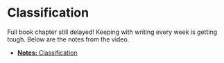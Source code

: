 # Classification



Full book chapter still delayed! Keeping with writing every week is getting tough. Below are the notes from the video.

- [**Notes:** Classification](files/classification.pdf)

<!-- TODO: add confusion matrix, and plot? -->

<!-- This chapter continues our discussion of **supervised learning** by introducing the **classification** tasks. Like regression, we will focus on the conditional distribution of the response. -->

<!-- Specifically, we will discuss: -->

<!-- - The setup for the **classification** task.  -->
<!-- - The **Bayes classifier** and **Bayes error**. -->
<!-- - Estimating **conditional probabilities**. -->
<!-- - Two simple **metrics** for the classification task. -->

<!-- ## R Setup and Source -->

<!-- ```{r packages, warning = FALSE, message = FALSE} -->
<!-- library(tibble)     # data frame printing -->
<!-- library(dplyr)      # data manipulation -->

<!-- library(knitr)      # creating tables -->
<!-- library(kableExtra) # styling tables -->
<!-- ``` -->

<!-- Additionally, objects from `ggplot2`, `GGally`, and `ISLR` are accessed. Recall that the [Welcome](index.html) chapter contains directions for installing all necessary packages for following along with the text. The R Markdown source is provided as some code, mostly for creating plots, has been suppressed from the rendered document that you are currently reading. -->

<!-- - **R Markdown Source:** [`classification.Rmd`](classification.Rmd) -->

<!-- ## Data Setup -->

<!-- ## Mathematical Setup -->

<!-- ## Example -->

<!-- ```{r, echo = FALSE} -->
<!-- set.seed(1) -->
<!-- joint_probs = round(1:12 / sum(1:12), 2) -->
<!-- joint_probs = sample(joint_probs) -->
<!-- joint_dist = matrix(data  = joint_probs, nrow = 3, ncol = 4) -->
<!-- colnames(joint_dist) = c("$X = 1$", "$X = 2$", "$X = 3$", "$X = 4$") -->
<!-- rownames(joint_dist) = c("$Y = A$", "$Y = B$", "$Y = C$") -->
<!-- joint_dist %>% -->
<!--   kable() %>% -->
<!--   kable_styling("striped", full_width = FALSE) %>% -->
<!--   column_spec(column = 1, bold = TRUE, background = "white", border_right = TRUE) -->
<!-- ``` -->

<!-- ```{r, echo = FALSE} -->
<!-- # marginal distribution of Y -->
<!-- t(colSums(joint_dist)) %>% kable() %>% kable_styling(full_width = FALSE) -->
<!-- ``` -->

<!-- ```{r, echo = FALSE} -->
<!-- # marginal distribution of X -->
<!-- t(rowSums(joint_dist)) %>% kable() %>% kable_styling(full_width = FALSE) -->
<!-- ``` -->






<!-- ## Bayes Classifier -->

<!-- - TODO: Not the same as naïve Bayes classifier -->

<!-- $$ -->
<!-- p_k(x) = P\left[ Y = k \mid X = x \right] -->
<!-- $$ -->

<!-- $$ -->
<!-- C^B(x) = \underset{k \in \{1, 2, \ldots K\}}{\text{argmax}} P\left[ Y = k \mid X = x \right] -->
<!-- $$ -->

<!-- *** -->

<!-- ### Bayes Error Rate -->

<!-- $$ -->
<!-- 1 - \mathbb{E}_X\left[ \underset{k}{\text{max}} \ P[Y = k \mid X = x] \right] -->
<!-- $$ -->




<!-- ## Classification Metrics -->

<!-- ### Misclassification -->

<!-- ```{r} -->
<!-- calc_misclass = function(actual, predicted) { -->
<!--   mean(actual != predicted) -->
<!-- } -->
<!-- ``` -->

<!-- ### Accuracy -->

<!-- ```{r} -->
<!-- calc_accuracy = function(actual, predicted) { -->
<!--   mean(actual == predicted) -->
<!-- } -->
<!-- ``` -->

<!-- - TODO: math notation -->
<!-- - TODO: trn, tst, etc -->




















<!-- *** -->

<!-- ## STAT 432 Materials -->

<!-- - [**Slides** | Classification: Introduction](https://fall-2019.stat432.org/slides/classification.pdf) -->
<!-- - [**Code** | Some Classification Code](https://fall-2019.stat432.org/misc/some-class-code-for-class.R) -->
<!-- - [**Slides** | Classification: Binary Classification](https://fall-2019.stat432.org/slides/binary-classification.pdf) -->
<!-- - [**Code** | Some Binary Classification Code](https://fall-2019.stat432.org/misc/some-binary-class-code-for-class.R) -->
<!-- - [**Slides** | Classification: Nonparametric Classification](https://fall-2019.stat432.org/slides/nonparametric-classification.pdf) -->
<!-- - [**Reading** | STAT 420: Logistic Regression](https://daviddalpiaz.github.io/appliedstats/logistic-regression.html) -->
<!-- - [**Slides** | Classification: Logistic Regression](https://fall-2019.stat432.org/slides/logistic-regression.pdf) -->

<!-- *** -->

<!-- ```{r, include = FALSE}  -->
<!-- knitr::opts_chunk$set(cache = TRUE, autodep = TRUE, fig.align = "center") -->
<!-- ``` -->

<!-- ```{r, message = FALSE, warning = FALSE} -->
<!-- library("dplyr") -->
<!-- library("knitr") -->
<!-- library("kableExtra") -->
<!-- library("tibble") -->
<!-- library("caret") -->
<!-- library("rpart") -->
<!-- library("nnet") -->
<!-- ``` -->




<!-- ## Building a Classifier -->

<!-- $$ -->
<!-- \hat{p}_k(x) = \hat{P}\left[ Y = k \mid X = x \right] -->
<!-- $$ -->

<!-- $$ -->
<!-- \hat{C}(x) = \underset{k \in \{1, 2, \ldots K\}}{\text{argmax}} \hat{p}_k(x) -->
<!-- $$ -->

<!-- - TODO: first estimation conditional distribution, then classify to label with highest probability -->




<!-- ```{r} -->
<!-- gen_data = function(n = 100) { -->
<!--   x = sample(c(0, 1), prob = c(0.4, 0.6), size = n, replace = TRUE) -->
<!--   y = ifelse(test = {x == 0}, -->
<!--              yes = sample(c("A", "B", "C"), size = n, prob = c(0.25, 0.50, 0.25), replace = TRUE), -->
<!--              no = sample(c("A", "B", "C"), size = n, prob = c(0.1, 0.1, 0.4) / 0.6, replace = TRUE)) -->

<!--   tibble(x = x, y = factor(y)) -->
<!-- } -->

<!-- test_cases = tibble(x = c(0, 1)) -->

<!-- set.seed(42) -->
<!-- some_data = gen_data() -->

<!-- predict(knn3(y ~ x, data = some_data), test_cases) -->
<!-- predict(rpart(y ~ x, data = some_data), test_cases) -->
<!-- predict(multinom(y ~ x, data = some_data, trace = FALSE), test_cases, type = "prob") -->
<!-- ``` -->

<!-- ## Modeling -->

<!-- ### Linear Models -->

<!-- - TODO: use `nnet::multinom` -->
<!--     - in place of `glm()`? always? -->

<!-- ### k-Nearest Neighbors -->

<!-- - TODO: use `caret::knn3()` -->

<!-- ### Decision Trees -->

<!-- - TODO: use `rpart::rpart()` -->



















